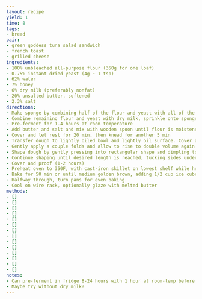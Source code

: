 ```yaml
---
layout: recipe
yield: 1
time: 8
tags:
- bread
pair:
- green goddess tuna salad sandwich
- french toast
- grilled cheese
ingredients:
- 100% unbleached all-purpose flour (350g for one loaf)
- 0.75% instant dried yeast (4g ~ 1 tsp)
- 62% water
- 7% honey
- 6% dry milk (preferably nonfat)
- 20% unsalted butter, softened
- 2.3% salt
directions:
- Make sponge by combining half of the flour and yeast with all of the water and honey, and whisk until smooth
- Combine remaining flour and yeast with dry milk, sprinkle onto sponge and cover
- Pre-ferment for 1-4 hours at room temperature
- Add butter and salt and mix with wooden spoon until flour is moistened. Knead dough in bowl until it comes together, then knead on counter for 5 min
- Cover and let rest for 20 min, then knead for another 5 min
- Transfer dough to lightly oiled bowl and lightly oil surface. Cover and bulk ferment until doubled in volume (1-2 hours)
- Gently apply a couple folds and allow to rise to double volume again (1-2 hours)
- Shape dough by gently pressing into rectangular shape and dimpling to remove large air pockets. Fold each of the short ends a little past center and press to seal the seam. Then roll the dough about an axis perpidicular to the two previous folds while continuously pressing to seal the seam and tighten the dough's outer skin
- Continue shaping until desired length is reached, tucking sides under for smoother edges. Place in lightly oiled loaf pan
- Cover and proof (1-2 hours)
- Preheat oven to 350F, with cast-iron skillet on lowest shelf while heating
- Bake for 50 min or until medium golden brown, adding 1/2 cup ice cubes to cast-iron skillet at beginning
- Halfway through, turn pans for even baking
- Cool on wire rack, optionally glaze with melted butter
methods:
- []
- []
- []
- []
- []
- []
- []
- []
- []
- []
- []
- []
- []
- []
notes:
- Can pre-ferment in fridge 8-24 hours with 1 hour at room-temp before and after
- Maybe try without dry milk?
---
```

